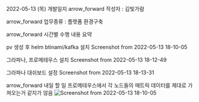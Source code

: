 
2022-05-13 (목) 개발일지
arrow_forward 작성자 : 김빛가람


arrow_forward 업무종류 : 플랫폼 환경구축

arrow_forward 시간별 수행 내용 요약


pv 생성 후 helm btinami/kafka 설치 Screenshot from 2022-05-13 18-10-05

그라파나, 프로메테우스 설치 Screenshot from 2022-05-13 18-12-49

그라파나 대쉬보드 설정 Screenshot from 2022-05-13 18-13-31

arrow_forward 내일 할 일
프로메테우스에서 각 노드들의 매트릭 데이터를 제대로 가져오는거 같지가 않음 ![Screenshot from 2022-05-13 18-10-05](https://user-images.githubusercontent.com/97927143/168251588-d18d72b3-53a7-4ca8-88c9-f13268c252d9.png)
